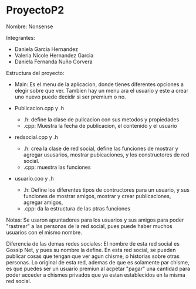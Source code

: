 # ProyectoP2

Nombre: Nonsense

Integrantes:
- Daniela Garcia Hernandez
- Valeria Nicole Hernandez Garcia
- Daniela Fernanda Nuño Corvera

Estructura del proyecto:
- Main:
  Es el menu de la aplicacion, donde tienes diferentes opciones a elegir sobre que ver.
  Tambien hay un menu ara el usuario y este a crear uno nuevo puede decidir si ser premium o no. 

- Publicacion.cpp y .h
  - .h: define la clase de pulicacion con sus metodos y propiedades
  - .cpp: Muestra la fecha de publicacion, el contenido y el usuario

- redsocial.cpp y .h
  - .h: crea la clase de red social, define las funciones de mostrar y agregar ususarios, mostrar pubicaciones, y los constructores de red social.
  - .cpp: muestra las funciones 

- usuario.coo y .h
  - .h: Define los diferentes tipos de contructores para un usuario, y sus funciones de mostrar amigos,  mostrar y crear publicaciones, agregar amigos, 
  - .cpp: da la estructura de las ptras funciones 


Notas: Se usaron apuntadores para los usuarios y sus amigos para poder "rastrear" a las personas de la red social, pues puede haber muchos usuarios con el mismo nombre. 

Diferencia de las demas redes sociales:
El nombre de esta red social es Gossip Net, y pues su nombre la define. En esta red social, se pueden publicar cosas que tengan que ver agun chisme, o historias sobre otras personas. Lo original de esta red, ademas de que es solamente par chisme, es que puedes ser un usuario premiun al acpetar "pagar" una cantidad para poder acceder a chismes privados que ya estan establecidos en la misma red social. 